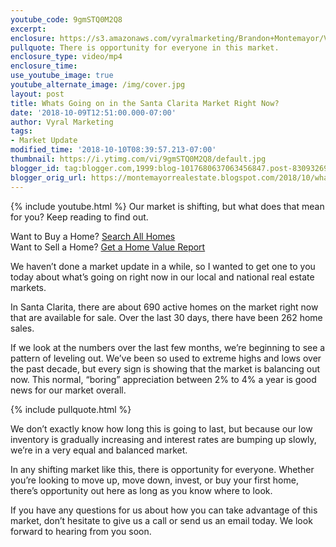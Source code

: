 ```yaml
---
youtube_code: 9gmSTQ0M2Q8
excerpt:
enclosure: https://s3.amazonaws.com/vyralmarketing/Brandon+Montemayor/Videos/Santa+Clarita+Valley+Real+Estate+-+Whats+Going+on+in+the+Santa+Clarita+Market+Right+Now%253F.mp4
pullquote: There is opportunity for everyone in this market.
enclosure_type: video/mp4
enclosure_time:
use_youtube_image: true
youtube_alternate_image: /img/cover.jpg
layout: post
title: Whats Going on in the Santa Clarita Market Right Now?
date: '2018-10-09T12:51:00.000-07:00'
author: Vyral Marketing
tags:
- Market Update
modified_time: '2018-10-10T08:39:57.213-07:00'
thumbnail: https://i.ytimg.com/vi/9gmSTQ0M2Q8/default.jpg
blogger_id: tag:blogger.com,1999:blog-1017680637063456847.post-8309326981208885557
blogger_orig_url: https://montemayorrealestate.blogspot.com/2018/10/whats-going-on-in-santa-clarita-market.html
---
```

{% include youtube.html %}
Our market is shifting, but what does that mean for you? Keep reading to find out.

<div class="post-cta">
Want to Buy a Home? <a href="http://myscvhomefinder.com/search#?q_limit=36&q_prioritize=agents.0.id=F207098400%7Coffice.id=FF7000252&mlsId=347&status=1%7C3&q_sort=createdAt-&q_offset=0" target="_blank">Search All Homes</a><br>
Want to Sell a Home? <a href="http://myscvhomefinder.com/home_value" target="_blank">Get a Home Value Report</a>
</div>

We haven’t done a market update in a while, so I wanted to get one to you today about what’s going on right now in our local and national real estate markets.

In Santa Clarita, there are about 690 active homes on the market right now that are available for sale. Over the last 30 days, there have been 262 home sales.

If we look at the numbers over the last few months, we’re beginning to see a pattern of leveling out. We’ve been so used to extreme highs and lows over the past decade, but every sign is showing that the market is balancing out now. This normal, “boring” appreciation between 2% to 4% a year is good news for our market overall.

{% include pullquote.html %}

We don’t exactly know how long this is going to last, but because our low inventory is gradually increasing and interest rates are bumping up slowly, we’re in a very equal and balanced market.

In any shifting market like this, there is opportunity for everyone. Whether you’re looking to move up, move down, invest, or buy your first home, there’s opportunity out here as long as you know where to look.

If you have any questions for us about how you can take advantage of this market, don’t hesitate to give us a call or send us an email today. We look forward to hearing from you soon.
